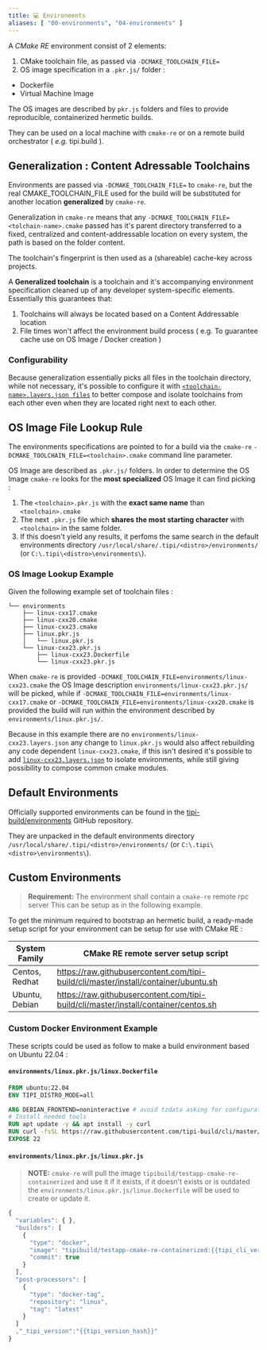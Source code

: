 ```yaml
---
title: 💻 Environments
aliases: [ "00-environments", "04-environments" ]
---
```


A _CMake RE_ environment consist of 2 elements:

1. CMake toolchain file, as passed via `-DCMAKE_TOOLCHAIN_FILE=`
2. OS image specification in a `.pkr.js/` folder :
  - Dockerfile
  - Virtual Machine Image

The OS images are described by `pkr.js` folders and files to provide reproducible, containerized hermetic builds. 

They can be used on a local machine with `cmake-re` or on a remote build orchestrator ( _e.g._ tipi.build ).

## Generalization : Content Adressable Toolchains
Environments are passed via `-DCMAKE_TOOLCHAIN_FILE=` to `cmake-re`, but the real CMAKE_TOOLCHAIN_FILE used for the build will be substituted for another location **generalized** by `cmake-re`. 

Generalization in `cmake-re` means that any `-DCMAKE_TOOLCHAIN_FILE=<tolchain-name>.cmake` passed has it's parent directory transferred to a fixed, centralized and content-addressable location on every system, the path is based on the folder content.

The toolchain's fingerprint is then used as a (shareable) cache-key across projects. 

A **Generalized toolchain** is a toolchain and it's accompanying environment specification cleaned up of any developer system-specific elements. Essentially this guarantees that:
  1. Toolchains will always be located based on a Content Addressable location 
  2. File times won't affect the environment build process ( e.g. To guarantee cache use on OS Image / Docker creation )

### Configurability
Because generalization essentially picks all files in the toolchain directory, while not necessary, it's possible to configure it with [`<toolchain-name>.layers.json files`](./0410-environments-layering.md) to better compose and isolate toolchains from each other even when they are located right next to each other.


## OS Image File Lookup Rule
The environments specifications are pointed to for a build via the `cmake-re` `-DCMAKE_TOOLCHAIN_FILE=<toolchain>.cmake` command line parameter. 

OS Image are described as `.pkr.js/` folders. In order to determine the OS Image `cmake-re` looks for the **most specialized** OS Image it can find picking : 
1. The `<toolchain>.pkr.js` with the **exact same name** than `<toolchain>.cmake`
2. The next `.pkr.js` file which **shares the most starting character** with `<toolchain>` in the same folder.
3. If this doesn't yield any results, it perfoms the same search in the default environments directory `/usr/local/share/.tipi/<distro>/environments/` (or `C:\.tipi\<distro>\environments\`).

### OS Image Lookup Example 
Given the following example set of toolchain files : 
```
└── environments
    ├── linux-cxx17.cmake
    ├── linux-cxx20.cmake
    ├── linux-cxx23.cmake
    ├── linux.pkr.js
    │   └── linux.pkr.js
    └── linux-cxx23.pkr.js
        ├── linux-cxx23.Dockerfile
        └── linux-cxx23.pkr.js
```

When `cmake-re` is provided `-DCMAKE_TOOLCHAIN_FILE=environments/linux-cxx23.cmake` the OS Image description `environments/linux-cxx23.pkr.js/` will be picked, while if `-DCMAKE_TOOLCHAIN_FILE=environments/linux-cxx17.cmake` or `-DCMAKE_TOOLCHAIN_FILE=environments/linux-cxx20.cmake` is provided the build will run within the environment described by `environments/linux.pkr.js/`.

Because in this example there are no `environments/linux-cxx23.layers.json` any change to `linux.pkr.js` would also affect rebuilding any code dependent `linux-cxx23.cmake`, if this isn't desired it's possible to add [`linux-cxx23.layers.json`](./0410-environments-layering.md) to isolate environments, while still giving possibility to compose common cmake modules.  

## Default Environments
Officially supported environments can be found in the [tipi-build/environments](https://github.com/tipi-build/environments) GitHub repository.

They are unpacked in the default environments directory `/usr/local/share/.tipi/<distro>/environments/` (or `C:\.tipi\<distro>\environments\`).

## Custom Environments

> **Requirement:** The environment shall contain a `cmake-re` remote rpc server
> This can be setup as in the following example.

To get the minimum required to bootstrap an hermetic build, a ready-made setup script for your environment can be setup for use with CMake RE : 

| System Family  | CMake RE remote server setup script                                                 |
|----------------|-------------------------------------------------------------------------------------|
| Centos, Redhat | https://raw.githubusercontent.com/tipi-build/cli/master/install/container/ubuntu.sh |
| Ubuntu, Debian | https://raw.githubusercontent.com/tipi-build/cli/master/install/container/centos.sh |

### Custom Docker Environment Example
These scripts could be used as follow to make a build environment based on Ubuntu 22.04 : 

#### `environments/linux.pkr.js/linux.Dockerfile`
```Dockerfile
FROM ubuntu:22.04
ENV TIPI_DISTRO_MODE=all

ARG DEBIAN_FRONTEND=noninteractive # avoid tzdata asking for configuration
# Install needed tools
RUN apt update -y && apt install -y curl
RUN curl -fsSL https://raw.githubusercontent.com/tipi-build/cli/master/install/container/ubuntu.sh -o ubuntu.sh && /bin/bash ubuntu.sh
EXPOSE 22
```


#### `environments/linux.pkr.js/linux.pkr.js`

>
> **NOTE:** `cmake-re` will pull the image `tipibuild/testapp-cmake-re-containerized` and use it if it exists, if it doesn't exists or is outdated the `environments/linux.pkr.js/linux.Dockerfile` will be used to create or update it.
>

```js
{
  "variables": { },
  "builders": [
    {
      "type": "docker",
      "image": "tipibuild/testapp-cmake-re-containerized:{{tipi_cli_version}}",
      "commit": true
    }
  ],
  "post-processors": [
    { 
      "type": "docker-tag",
      "repository": "linux",
      "tag": "latest"
    }
  ]
  ,"_tipi_version":"{{tipi_version_hash}}"
}
```


